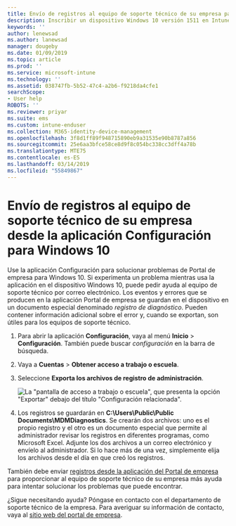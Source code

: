 ```yaml
---
title: Envío de registros al equipo de soporte técnico de su empresa para dispositivos Windows 10 | Microsoft Docs
description: Inscribir un dispositivo Windows 10 versión 1511 en Intune
keywords: ''
author: lenewsad
ms.author: lanewsad
manager: dougeby
ms.date: 01/09/2019
ms.topic: article
ms.prod: ''
ms.service: microsoft-intune
ms.technology: ''
ms.assetid: 038747fb-5b52-47c4-a2b6-f9218da4cfe1
searchScope:
- User help
ROBOTS: ''
ms.reviewer: priyar
ms.suite: ems
ms.custom: intune-enduser
ms.collection: M365-identity-device-management
ms.openlocfilehash: 3f8d1ff89f948715890eb9a31535e90b8787a856
ms.sourcegitcommit: 25e6aa3bfce58ce8d9f8c054bc338cc3dff4a78b
ms.translationtype: MTE75
ms.contentlocale: es-ES
ms.lasthandoff: 03/14/2019
ms.locfileid: "55849867"
---
```

# <a name="send-logs-to-your-company-support-from-the-settings-app-for-windows-10"></a>Envío de registros al equipo de soporte técnico de su empresa desde la aplicación Configuración para Windows 10

Use la aplicación Configuración para solucionar problemas de Portal de empresa para Windows 10. Si experimenta un problema mientras usa la aplicación en el dispositivo Windows 10, puede pedir ayuda al equipo de soporte técnico por correo electrónico. Los eventos y errores que se producen en la aplicación Portal de empresa se guardan en el dispositivo en un documento especial denominado _registro de diagnóstico_. Pueden contener información adicional sobre el error y, cuando se exportan, son útiles para los equipos de soporte técnico.

1. Para abrir la aplicación **Configuración**, vaya al menú **Inicio** > **Configuración**. También puede buscar *configuración* en la barra de búsqueda.
2. Vaya a **Cuentas** > **Obtener acceso a trabajo o escuela**.
3. Seleccione **Exporta los archivos de registro de administración**.

   ![La "pantalla de acceso a trabajo o escuela", que presenta la opción "Exportar" debajo del título "Configuración relacionada".](./media/w10-export-logs.png)

4. Los registros se guardarán en **C:\Users\Public\Public Documents\MDMDiagnostics**. Se crearán dos archivos: uno es el propio registro y el otro es un documento especial que permite al administrador revisar los registros en diferentes programas, como Microsoft Excel. Adjunte los dos archivos a un correo electrónico y envíelo al administrador. Si lo hace más de una vez, simplemente elija los archivos desde el día en que creó los registros. 

También debe enviar [registros desde la aplicación del Portal de empresa](send-logs-to-your-it-admin-cp-windows.md) para proporcionar al equipo de soporte técnico de su empresa más ayuda para intentar solucionar los problemas que puede encontrar. 

¿Sigue necesitando ayuda? Póngase en contacto con el departamento de soporte técnico de la empresa. Para averiguar su información de contacto, vaya al [sitio web del portal de empresa](https://go.microsoft.com/fwlink/?linkid=2010980).
